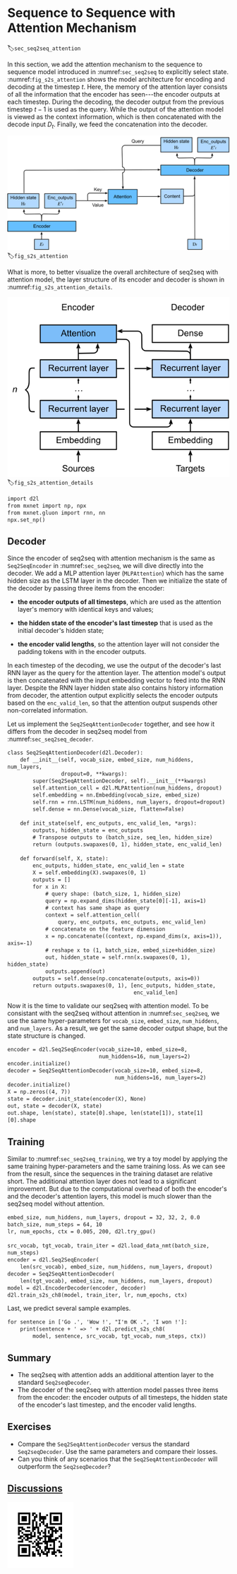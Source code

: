 # Sequence to Sequence with Attention Mechanism
:label:`sec_seq2seq_attention`

In this section, we add the attention mechanism to the sequence to sequence
model introduced in :numref:`sec_seq2seq`
to explicitly select state. :numref:`fig_s2s_attention` shows the model
architecture for encoding and decoding at the timestep $t$. Here, the memory of the
attention layer consists of all the information that the encoder has 
seen---the encoder outputs at each timestep. 
During the decoding, the decoder output from the previous timestep $t-1$ is used as the query.
While the output of the attention model is viewed as the context information, 
which is then concatenated with the decode input $D_t$. Finally, we feed the concatenation into the decoder.

![The second timestep in decoding for the sequence to sequence model with attention mechanism.](../img/seq2seq_attention.svg)
:label:`fig_s2s_attention`


What is more, to better visualize the overall architecture of seq2seq with attention model, the layer structure of its encoder and decoder is shown in :numref:`fig_s2s_attention_details`.

![The layers in the sequence to sequence model with attention mechanism.](../img/seq2seq-attention-details.svg)
:label:`fig_s2s_attention_details`

```{.python .input  n=1}
import d2l
from mxnet import np, npx
from mxnet.gluon import rnn, nn
npx.set_np()
```

## Decoder

Since the encoder of seq2seq with attention mechanism is the same as `Seq2SeqEncoder` in :numref:`sec_seq2seq`, we will dive directly into the decoder. We add a MLP attention layer (`MLPAttention`) which has the same hidden size as the LSTM layer in the decoder. Then we initialize the state of the decoder by passing three items from the encoder:

- **the encoder outputs of all timesteps**, which are used as the attention layer's memory with identical keys and values;

- **the hidden state of the encoder's last timestep** that is used as the initial decoder's hidden state;

- **the encoder valid lengths**, so the attention layer will not consider the padding tokens with in the encoder outputs.

In each timestep of the decoding, we use the output of the decoder's last RNN layer as the query for the attention layer. The attention model's output is then concatenated with the input embedding vector to feed into the RNN layer. Despite the RNN layer hidden state also contains history information from decoder, the attention output explicitly selects the encoder outputs based on the `enc_valid_len`, so that the attention output suspends other non-correlated information.

Let us implement the `Seq2SeqAttentionDecoder` together, and see how it differs from the decoder in seq2seq model from :numref:`sec_seq2seq_decoder`.

```{.python .input  n=2}
class Seq2SeqAttentionDecoder(d2l.Decoder):
    def __init__(self, vocab_size, embed_size, num_hiddens, num_layers,
                 dropout=0, **kwargs):
        super(Seq2SeqAttentionDecoder, self).__init__(**kwargs)
        self.attention_cell = d2l.MLPAttention(num_hiddens, dropout)
        self.embedding = nn.Embedding(vocab_size, embed_size)
        self.rnn = rnn.LSTM(num_hiddens, num_layers, dropout=dropout)
        self.dense = nn.Dense(vocab_size, flatten=False)

    def init_state(self, enc_outputs, enc_valid_len, *args):
        outputs, hidden_state = enc_outputs
        # Transpose outputs to (batch_size, seq_len, hidden_size)
        return (outputs.swapaxes(0, 1), hidden_state, enc_valid_len)

    def forward(self, X, state):
        enc_outputs, hidden_state, enc_valid_len = state
        X = self.embedding(X).swapaxes(0, 1)
        outputs = []
        for x in X:
            # query shape: (batch_size, 1, hidden_size)
            query = np.expand_dims(hidden_state[0][-1], axis=1)
            # context has same shape as query
            context = self.attention_cell(
                query, enc_outputs, enc_outputs, enc_valid_len)
            # concatenate on the feature dimension
            x = np.concatenate((context, np.expand_dims(x, axis=1)), axis=-1)
            # reshape x to (1, batch_size, embed_size+hidden_size)
            out, hidden_state = self.rnn(x.swapaxes(0, 1), hidden_state)
            outputs.append(out)
        outputs = self.dense(np.concatenate(outputs, axis=0))
        return outputs.swapaxes(0, 1), [enc_outputs, hidden_state,
                                        enc_valid_len]
```

Now it is the time to validate our seq2seq with attention model. To be consistant with the seq2seq without attention in :numref:`sec_seq2seq`, we use the same hyper-parameters for `vocab_size`, `embed_size`, `num_hiddens`, and `num_layers`. As a result, we get the same decoder output shape, but the state structure is changed.

```{.python .input  n=3}
encoder = d2l.Seq2SeqEncoder(vocab_size=10, embed_size=8,
                             num_hiddens=16, num_layers=2)
encoder.initialize()
decoder = Seq2SeqAttentionDecoder(vocab_size=10, embed_size=8,
                                  num_hiddens=16, num_layers=2)
decoder.initialize()
X = np.zeros((4, 7))
state = decoder.init_state(encoder(X), None)
out, state = decoder(X, state)
out.shape, len(state), state[0].shape, len(state[1]), state[1][0].shape
```

## Training

Similar to :numref:`sec_seq2seq_training`, we try a toy model by applying
the same training hyper-parameters and the same training loss.
As we can see from the result, since the
sequences in the training dataset are relative short. The additional attention
layer does not lead to a significant improvement. But due to the computational 
overhead of both the encoder's and the decoder's attention layers, this model
is much slower than the seq2seq model without attention.

```{.python .input  n=5}
embed_size, num_hiddens, num_layers, dropout = 32, 32, 2, 0.0
batch_size, num_steps = 64, 10
lr, num_epochs, ctx = 0.005, 200, d2l.try_gpu()

src_vocab, tgt_vocab, train_iter = d2l.load_data_nmt(batch_size, num_steps)
encoder = d2l.Seq2SeqEncoder(
    len(src_vocab), embed_size, num_hiddens, num_layers, dropout)
decoder = Seq2SeqAttentionDecoder(
    len(tgt_vocab), embed_size, num_hiddens, num_layers, dropout)
model = d2l.EncoderDecoder(encoder, decoder)
d2l.train_s2s_ch8(model, train_iter, lr, num_epochs, ctx)
```

Last, we predict several sample examples.

```{.python .input  n=6}
for sentence in ['Go .', 'Wow !', "I'm OK .", 'I won !']:
    print(sentence + ' => ' + d2l.predict_s2s_ch8(
        model, sentence, src_vocab, tgt_vocab, num_steps, ctx))
```

## Summary

* The seq2seq with attention adds an additional attention layer to the standard `Seq2seqDecoder`.
* The decoder of the seq2seq with attention model passes three items from the encoder: the encoder outputs of all timesteps, the hidden state of the encoder's last timestep, and the encoder valid lengths.

## Exercises

* Compare the `Seq2SeqAttentionDecoder` versus the standard `Seq2seqDecoder`. Use the same parameters and compare their losses.
* Can you think of any scenarios that the `Seq2SeqAttentionDecoder` will outperform the `Seq2seqDecoder`?


## [Discussions](https://discuss.mxnet.io/t/seq2seq-attention/4345)

![](../img/qr_seq2seq-attention.svg)
